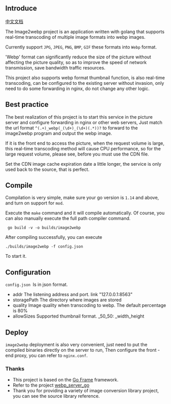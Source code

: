 ## Introduce
[中文文档](https://github.com/osgochina/image2webp/blob/master/README-cn.md)

The Image2webp project is an application written with golang that supports real-time transcoding of multiple image formats into webp images.

Currently support `JPG`, `JPEG`, `PNG`, `BMP`, `GIF` these formats into `Webp` format.

'Webp' format can significantly reduce the size of the picture without affecting the picture quality, so as to improve the speed of network transmission, save bandwidth traffic resources.

This project also supports webp format thumbnail function, is also real-time transcoding, can be configured to the existing server without invasion, only need to do some forwarding in nginx, do not change any other logic.

## Best practice

The best realization of this project is to start this service in the picture server and configure forwarding in nginx or other web servers,
Just match the url format `^(.+)_webp(_(\d+)_(\d+)(.*))?` to forward to the image2webp program and output the webp image.

If it is the front end to access the picture, when the request volume is large, this real-time transcoding method will cause CPU performance, so for the large request volume, please see, before you must use the CDN file.

Set the CDN image cache expiration date a little longer, the service is only used back to the source, that is perfect.

## Compile

Compilation is very simple, make sure your go version is `1.14` and above, and turn on support for `mod`.

Execute the `make` command and it will compile automatically.
Of course, you can also manually execute the full path compiler command.
```shell script
 go build -v -o builds/image2webp
```
After compiling successfully, you can execute
```shell script
./builds/image2webp -f config.json
```
To start it.

## Configuration

`config.json `Is in json format.

* addr The listening address and port. link "127.0.0.1:8563"
* storagePath The directory where images are stored
* quality Image quality when transcoding to webp.  The default percentage is 80%
* allowSizes  Supported thumbnail format. _50_50: _width_height

## Deploy

`image2webp` deployment is also very convenient, just need to put the compiled binaries directly on the server to run,
Then configure the front - end proxy, you can refer to `nginx.conf`.

### Thanks

* This project is based on the [Go Frame](https://github.com/gogf/gf) framework.
* Refer to the project [webp_server_go](https://github.com/webp-sh/webp_server_go)
* Thank you for providing a variety of image conversion library project, you can see the source library reference.





